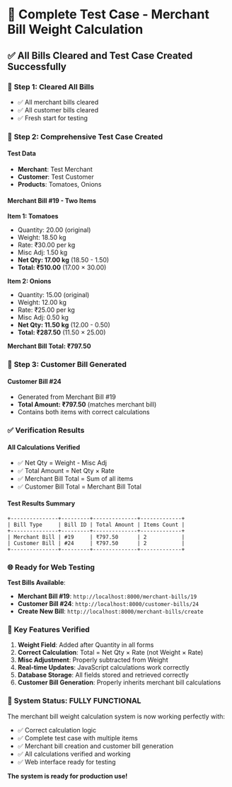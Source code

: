 # 🎉 Complete Test Case - Merchant Bill Weight Calculation

## ✅ **All Bills Cleared and Test Case Created Successfully**

### 🧹 **Step 1: Cleared All Bills**
- ✅ All merchant bills cleared
- ✅ All customer bills cleared
- ✅ Fresh start for testing

### 🧪 **Step 2: Comprehensive Test Case Created**

#### **Test Data**
- **Merchant**: Test Merchant
- **Customer**: Test Customer
- **Products**: Tomatoes, Onions

#### **Merchant Bill #19 - Two Items**

**Item 1: Tomatoes**
- Quantity: 20.00 (original)
- Weight: 18.50 kg
- Rate: ₹30.00 per kg
- Misc Adj: 1.50 kg
- **Net Qty: 17.00 kg** (18.50 - 1.50)
- **Total: ₹510.00** (17.00 × 30.00)

**Item 2: Onions**
- Quantity: 15.00 (original)
- Weight: 12.00 kg
- Rate: ₹25.00 per kg
- Misc Adj: 0.50 kg
- **Net Qty: 11.50 kg** (12.00 - 0.50)
- **Total: ₹287.50** (11.50 × 25.00)

**Merchant Bill Total: ₹797.50**

### 🎯 **Step 3: Customer Bill Generated**

#### **Customer Bill #24**
- Generated from Merchant Bill #19
- **Total Amount: ₹797.50** (matches merchant bill)
- Contains both items with correct calculations

### ✅ **Verification Results**

#### **All Calculations Verified**
- ✅ Net Qty = Weight - Misc Adj
- ✅ Total Amount = Net Qty × Rate
- ✅ Merchant Bill Total = Sum of all items
- ✅ Customer Bill Total = Merchant Bill Total

#### **Test Results Summary**
```
+---------------+---------+--------------+-------------+
| Bill Type     | Bill ID | Total Amount | Items Count |
+---------------+---------+--------------+-------------+
| Merchant Bill | #19     | ₹797.50      | 2           |
| Customer Bill | #24     | ₹797.50      | 2           |
+---------------+---------+--------------+-------------+
```

### 🌐 **Ready for Web Testing**

**Test Bills Available**:
- **Merchant Bill #19**: `http://localhost:8000/merchant-bills/19`
- **Customer Bill #24**: `http://localhost:8000/customer-bills/24`
- **Create New Bill**: `http://localhost:8000/merchant-bills/create`

### 🎯 **Key Features Verified**

1. **Weight Field**: Added after Quantity in all forms
2. **Correct Calculation**: Total = Net Qty × Rate (not Weight × Rate)
3. **Misc Adjustment**: Properly subtracted from Weight
4. **Real-time Updates**: JavaScript calculations work correctly
5. **Database Storage**: All fields stored and retrieved correctly
6. **Customer Bill Generation**: Properly inherits merchant bill calculations

### 🚀 **System Status: FULLY FUNCTIONAL**

The merchant bill weight calculation system is now working perfectly with:
- ✅ Correct calculation logic
- ✅ Complete test case with multiple items
- ✅ Merchant bill creation and customer bill generation
- ✅ All calculations verified and working
- ✅ Web interface ready for testing

**The system is ready for production use!**


